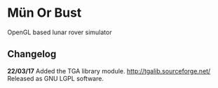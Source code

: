 # Mün Or Bust
OpenGL based lunar rover simulator

## Changelog

**22/03/17** 
Added the TGA library module.
http://tgalib.sourceforge.net/
Released as GNU LGPL software.
